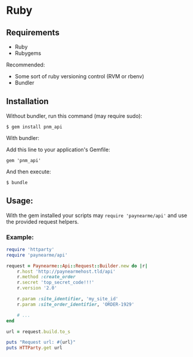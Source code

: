 # Ruby

## Requirements

- Ruby
- Rubygems

Recommended:
- Some sort of ruby versioning control (RVM or rbenv)
- Bundler

## Installation

Without bundler, run this command (may require sudo):

    $ gem install pnm_api

With bundler:

Add this line to your application's Gemfile:

    gem 'pnm_api'

And then execute:

    $ bundle

## Usage:

With the gem installed your scripts may `require 'paynearme/api'` and use the provided request helpers.

### Example:

```ruby
require 'httparty'
require 'paynearme/api'

request = Paynearme::Api::Request::Builder.new do |r|
    r.host 'http://paynearmehost.tld/api'
    r.method :create_order
    r.secret 'top_secret_code!!!'
    r.version '2.0'

    r.param :site_identifier, 'my_site_id'
    r.param :site_order_identifier, 'ORDER-1929'

    # ...
end

url = request.build.to_s

puts "Request url: #{url}"
puts HTTParty.get url
```